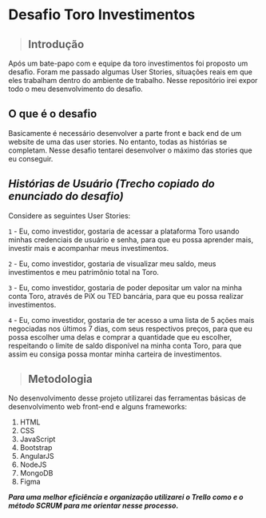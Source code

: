 # Desafio Toro Investimentos

>## **Introdução**
Após um bate-papo com e equipe da toro investimentos foi proposto um desafio. Foram me passado algumas User Stories, situações reais em que eles trabalham dentro do ambiente de trabalho. Nesse repositório irei expor todo o meu desenvolvimento do desafio.

## O que é o desafio
Basicamente é necessário desenvolver a parte front e back end de um website de uma das user stories. No entanto, todas as histórias se completam. Nesse desafio tentarei desenvolver o máximo das stories que eu conseguir.

## *Histórias de Usuário (Trecho copiado do enunciado do desafio)*

Considere as seguintes User Stories:

`1` - Eu, como investidor, gostaria de acessar a plataforma Toro usando minhas credenciais de usuário e senha, para que eu possa aprender mais, investir mais e acompanhar meus investimentos.


`2` - Eu, como investidor, gostaria de visualizar meu saldo, meus investimentos e meu patrimônio total na Toro.


`3` - Eu, como investidor, gostaria de poder depositar um valor na minha conta Toro, através de PiX ou TED bancária, para que eu possa realizar investimentos.

`4` - Eu, como investidor, gostaria de ter acesso a uma lista de 5 ações mais negociadas nos últimos 7 dias, com seus respectivos preços, para que eu possa escolher uma delas e comprar a quantidade que eu escolher, respeitando o limite de saldo disponível na minha conta Toro, para que assim eu consiga possa montar minha carteira de investimentos.

>## **Metodologia**
No desenvolvimento desse projeto utilizarei das ferramentas básicas de desenvolvimento web front-end e alguns frameworks:

1. HTML
2. CSS
3. JavaScript
4. Bootstrap
5. AngularJS
6. NodeJS
7. MongoDB
8. Figma
   
_**Para uma melhor eficiência e organização utilizarei o Trello como e o método SCRUM para me orientar nesse processo.**_